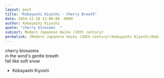 ```yaml
---
layout: post
title: "Kobayashi Kiyoshi - Cherry Breath"
date: 2024-12-30 12:00:00 -0000
author: Kobayashi Kiyoshi
quote: "cherry blossoms  "
subject: Modern Japanese Haiku (20th century)
permalink: /Modern Japanese Haiku (20th century)/Kobayashi Kiyoshi/Kobayashi Kiyoshi - Cherry Breath
---
```


cherry blossoms  
in the wind's gentle breath  
fall like soft snow

- Kobayashi Kiyoshi
